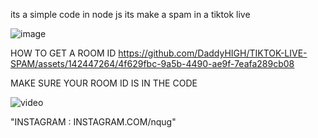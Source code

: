 its a simple code in node js its make a spam in a tiktok live


![image](https://github.com/DaddyHIGH/TIKTOK-LIVE-SPAM/assets/142447264/293520cd-1fdd-493b-ad67-50a394ba0541)


HOW TO GET A ROOM ID
https://github.com/DaddyHIGH/TIKTOK-LIVE-SPAM/assets/142447264/4f629fbc-9a5b-4490-ae9f-7eafa289cb08

MAKE SURE YOUR ROOM ID IS IN THE CODE 

![video](https://github.com/DaddyHIGH/TIKTOK-LIVE-SPAM/assets/142447264/1ea4ff69-1c39-4df6-9c50-a2ef06bc000e)



"INSTAGRAM : INSTAGRAM.COM/nqug"
